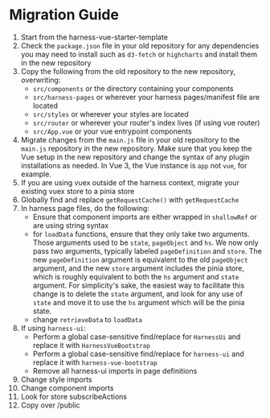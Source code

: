 # Migration Guide

1. Start from the harness-vue-starter-template
2. Check the `package.json` file in your old repository for any dependencies you may need to install such as `d3-fetch` or `highcharts` and install them in the new repository
3. Copy the following from the old repository to the new repository, overwriting:
    * `src/components` or the directory containing your components
    * `src/harness-pages` or wherever your harness pages/manifest file are located
    * `src/styles` or wherever your styles are located
    * `src/router` or wherever your router's index lives (if using vue router)
    * `src/App.vue` or your vue entrypoint components
4. Migrate changes from the `main.js` file in your old repository to the `main.js` repository in the new repository. Make sure that you keep the Vue setup in the new repository and change the syntax of any plugin installations as needed. In Vue 3, the Vue instance is `app` not `vue`, for example.
5. If you are using vuex outside of the harness context, migrate your existing vuex store to a pinia store
6. Globally find and replace `getRequestCache()` with `getRequestCache`
7. In harness page files, do the following:
    * Ensure that component imports are either wrapped in `shallowRef` or are using string syntax
    * for `loadData` functions, ensure that they only take two arguments. Those arguments used to be `state`, `pageObject` and `hs`. We now only pass two arguments, typically labeled `pageDefinition` and `store`. The new `pageDefinition` argument is equivalent to the old `pageObject` argument, and the new `store` argument includes the pinia store, which is roughly equivalent to both the `hs` argument and `state` argument. For simplicity's sake, the easiest way to facilitate this change is to delete the `state` argument, and look for any use of `state` and move it to use the `hs` argument which will be the pinia state.
    * change `retrieveData` to `loadData`
8. If using `harness-ui`:
    * Perform a global case-sensitive find/replace for `HarnessUi` and replace it with `HarnessVueBootstrap`
    * Perform a global case-sensitive find/replace for `harness-ui` and replace it with `harness-vue-bootstrap`
    * Remove all harness-ui imports in page definitions
9. Change style imports
10. Change component imports
11. Look for store subscribeActions
12. Copy over /public